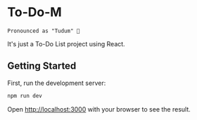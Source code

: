 # To-Do-M
`Pronounced as "Tudum" 👀`

It's just a To-Do List project using React.

## Getting Started

First, run the development server:

```bash
npm run dev
```
Open [http://localhost:3000](http://localhost:3000) with your browser to see the result.
